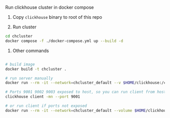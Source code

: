Run clickhouse cluster in docker compose

1. Copy `clickhouse` binary to root of this repo

1. Run cluster

```bash
cd chcluster
docker compose -f ./docker-compose.yml up --build -d
```

1. Other commands

```bash

# build image
docker build -t chcluster .

# run server manually
docker run --rm -it --network=chcluster_default --v $HOME/clickhouse:/clickhouse -v $PWD/config_server.xml:/etc/clickhouse/config.xml -v $PWD/config.d:/etc/clickhouse/config.d chcluster

# Ports 9001 9002 9003 exposed to host, so you can run client from host
clickhouse client -mn --port 9001

# or run client if ports not exposed
docker run --rm -it --network=chcluster_default --volume $HOME/clickhouse:/clickhouse --entrypoint=/clickhouse chcluster client --host=chcluster-srv1-1

```
